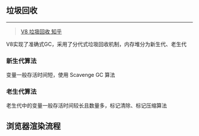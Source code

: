 ## 垃圾回收
---
> [V8 垃圾回收 知乎](https://zhuanlan.zhihu.com/p/146749402)

V8实现了准确式GC，采用了分代式垃圾回收机制，内存堆分为新生代、老生代
### 新生代算法
变量一般存活时间短，使用 Scavenge GC 算法
### 老生代算法
老生代中的变量一般存活时间较长且数量多，标记清除、标记压缩算法

## 浏览器渲染流程